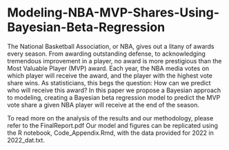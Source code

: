 # Modeling-NBA-MVP-Shares-Using-Bayesian-Beta-Regression

The National Basketball Association, or NBA, gives out a litany of awards every season. From awarding
outstanding defense, to acknowledging tremendous improvement in a player, no award is more prestigious
than the Most Valuable Player (MVP) award. Each year, the NBA media votes on which player will
receive the award, and the player with the highest vote share wins. As statisticians, this begs the
question: How can we predict who will receive this award? In this paper we propose a Bayesian approach
to modeling, creating a Bayesian beta regression model to predict the MVP vote share a given NBA
player will receive at the end of the season.

To read more on the analysis of the results and our methodology, please refer to the FinalReport.pdf
Our model and figures can be replicated using the R notebook, Code_Appendix.Rmd, with the data provided for 2022 in 2022_dat.txt.
